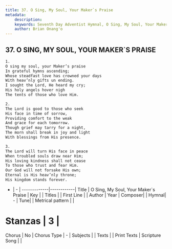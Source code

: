 ```yaml
---
title: 37. O Sing, My Soul, Your Maker`s Praise
metadata:
    description: 
    keywords: Seventh Day Adventist Hymnal, O Sing, My Soul, Your Maker`s Praise, , 
    author: Brian Onang'o
---
```



## 37. O SING, MY SOUL, YOUR MAKER`S PRAISE

```txt
1.
O sing my soul, your Maker’s praise
In grateful hymns ascending;
Whose steadfast love has crowned your days
With heav’nly gifts un ending.
I sought the Lord, He heard my cry;
His holy angels hover nigh
The tents of those who love Him.

2.
The Lord is good to those who seek
His face in time of sorrow,
Providing comfort to the weak
And grace for each tomorrow.
Though grief may tarry for a night,
The morn shall break in joy and light
With blessings from His presence.

3.
The Lord will turn His face in peace
When troubled souls draw near Him;
His loving kindness shall not cease
To those who trust and fear Him.
Our God will not forsake His own;
Eternal is His heav’nly throne;
His kingdom stands forever.
```

- |   -  |
-------------|------------|
Title | O Sing, My Soul, Your Maker`s Praise |
Key |  |
Titles |  |
First Line |  |
Author | 
Year | 
Composer|  |
Hymnal|  - |
Tune|  |
Metrical pattern | |
# Stanzas | 3 |
Chorus | No |
Chorus Type | - |
Subjects |  |
Texts |  |
Print Texts | 
Scripture Song |  |
  
